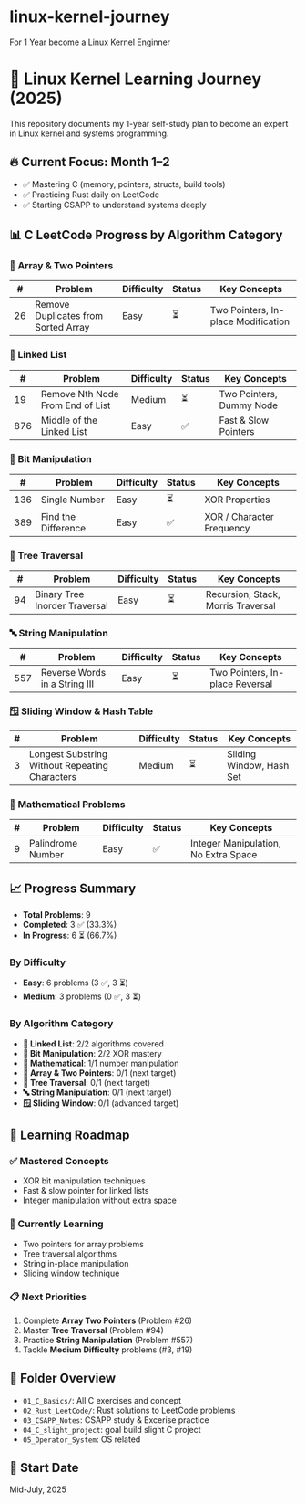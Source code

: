 # linux-kernel-journey
For 1 Year become a Linux Kernel Enginner

# 🧠 Linux Kernel Learning Journey (2025)

This repository documents my 1-year self-study plan to become an expert in Linux kernel and systems programming.

## 🔥 Current Focus: Month 1–2
- ✅ Mastering C (memory, pointers, structs, build tools)
- ✅ Practicing Rust daily on LeetCode
- ✅ Starting CSAPP to understand systems deeply

## 📊 C LeetCode Progress by Algorithm Category

### 🔢 Array & Two Pointers
| # | Problem | Difficulty | Status | Key Concepts |
|---|---------|------------|--------|--------------|
| 26 | Remove Duplicates from Sorted Array | Easy | ⏳ | Two Pointers, In-place Modification |

### 🔗 Linked List
| # | Problem | Difficulty | Status | Key Concepts |
|---|---------|------------|--------|--------------|
| 19 | Remove Nth Node From End of List | Medium | ⏳ | Two Pointers, Dummy Node |
| 876 | Middle of the Linked List | Easy | ✅ | Fast & Slow Pointers |

### 🧮 Bit Manipulation
| # | Problem | Difficulty | Status | Key Concepts |
|---|---------|------------|--------|--------------|
| 136 | Single Number | Easy | ⏳ | XOR Properties |
| 389 | Find the Difference | Easy | ✅ | XOR / Character Frequency |

### 🌳 Tree Traversal
| # | Problem | Difficulty | Status | Key Concepts |
|---|---------|------------|--------|--------------|
| 94 | Binary Tree Inorder Traversal | Easy | ⏳ | Recursion, Stack, Morris Traversal |

### 🔤 String Manipulation
| # | Problem | Difficulty | Status | Key Concepts |
|---|---------|------------|--------|--------------|
| 557 | Reverse Words in a String III | Easy | ⏳ | Two Pointers, In-place Reversal |

### 🪟 Sliding Window & Hash Table
| # | Problem | Difficulty | Status | Key Concepts |
|---|---------|------------|--------|--------------|
| 3 | Longest Substring Without Repeating Characters | Medium | ⏳ | Sliding Window, Hash Set |

### 🧮 Mathematical Problems
| # | Problem | Difficulty | Status | Key Concepts |
|---|---------|------------|--------|--------------|
| 9 | Palindrome Number | Easy | ✅ | Integer Manipulation, No Extra Space |

## 📈 Progress Summary
- **Total Problems**: 9
- **Completed**: 3 ✅ (33.3%)
- **In Progress**: 6 ⏳ (66.7%)

### By Difficulty
- **Easy**: 6 problems (3 ✅, 3 ⏳)
- **Medium**: 3 problems (0 ✅, 3 ⏳)

### By Algorithm Category
- **🔗 Linked List**: 2/2 algorithms covered
- **🧮 Bit Manipulation**: 2/2 XOR mastery
- **🧮 Mathematical**: 1/1 number manipulation
- **🔢 Array & Two Pointers**: 0/1 (next target)
- **🌳 Tree Traversal**: 0/1 (next target)
- **🔤 String Manipulation**: 0/1 (next target)
- **🪟 Sliding Window**: 0/1 (advanced target)

## 🎯 Learning Roadmap
### ✅ Mastered Concepts
- XOR bit manipulation techniques
- Fast & slow pointer for linked lists
- Integer manipulation without extra space

### 🔄 Currently Learning
- Two pointers for array problems
- Tree traversal algorithms
- String in-place manipulation
- Sliding window technique

### 📋 Next Priorities
1. Complete **Array Two Pointers** (Problem #26)
2. Master **Tree Traversal** (Problem #94)
3. Practice **String Manipulation** (Problem #557)
4. Tackle **Medium Difficulty** problems (#3, #19)

## 📁 Folder Overview
- `01_C_Basics/`: All C exercises and concept
- `02_Rust_LeetCode/`: Rust solutions to LeetCode problems
- `03_CSAPP_Notes`: CSAPP study & Excerise practice
- `04_C_slight_project`: goal build slight C project
- `05_Operator_System`: OS related

## 📆 Start Date
Mid-July, 2025